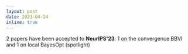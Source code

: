 ```yaml
---
layout: post
date: 2023-04-24
inline: true
---
```


2 papers have been accepted to **NeurIPS'23**: 1 on the convergence BBVI and 1 on local BayesOpt (spotlight)
